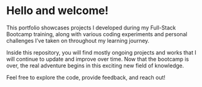 # Hello and welcome!

This portfolio showcases projects I developed during my Full-Stack Bootcamp training, along with various coding experiments and personal challenges I’ve taken on throughout my learning journey.

Inside this repository, you will find mostly ongoing projects and works that I will continue to update and improve over time. Now that the bootcamp is over, the real adventure begins in this exciting new field of knowledge.

Feel free to explore the code, provide feedback, and reach out!

